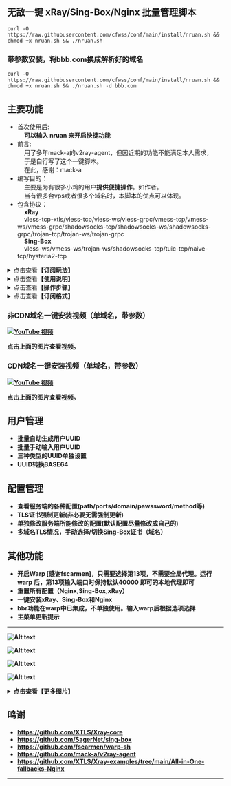 ## 无敌一键 xRay/Sing-Box/Nginx 批量管理脚本
	curl -O https://raw.githubusercontent.com/cfwss/conf/main/install/nruan.sh && chmod +x nruan.sh && ./nruan.sh 

### 带参数安装，将bbb.com换成解析好的域名
	curl -O https://raw.githubusercontent.com/cfwss/conf/main/install/nruan.sh && chmod +x nruan.sh && ./nruan.sh -d bbb.com

## 主要功能
- 首次使用后:<br>
    &nbsp;&nbsp;&nbsp;&nbsp;**可以输入 nruan 来开启快捷功能**
- 前言:<br>
    &nbsp;&nbsp;&nbsp;&nbsp;用了多年mack-a的v2ray-agent，但因近期的功能不能满足本人需求，<br>
    &nbsp;&nbsp;&nbsp;&nbsp;于是自行写了这个一键脚本。<br>
    &nbsp;&nbsp;&nbsp;&nbsp;在此，感谢：mack-a<br>
- 编写目的：<br>
    &nbsp;&nbsp;&nbsp;&nbsp;主要是为有很多小鸡的用户**提供便捷操作**。如作者。<br>
    &nbsp;&nbsp;&nbsp;&nbsp;当有很多台vps或者很多个域名时，本脚本的优点可以体现。<br>
- 包含协议：<br>
    &nbsp;&nbsp;&nbsp;&nbsp;**xRay**<br>
    &nbsp;&nbsp;&nbsp;&nbsp;vless-tcp-xtls/vless-tcp/vless-ws/vless-grpc/vmess-tcp/vmess-ws/vmess-grpc/shadowsocks-tcp/shadowsocks-ws/shadowsocks-grpc/trojan-tcp/trojan-ws/trojan-grpc<br>
    &nbsp;&nbsp;&nbsp;&nbsp;**Sing-Box**<br>
    &nbsp;&nbsp;&nbsp;&nbsp;vless-ws/vmess-ws/trojan-ws/shadowsocks-tcp/tuic-tcp/naive-tcp/hysteria2-tcp<br>

<details>
  <summary>点击查看<b>【订阅玩法】</b></summary>
    <h2>喜欢每台机子都生成订阅的另当别论。</h2>
    <ul>
    <li>首先，多台VPS是基本要求。如，有30台，10台命名为：<i>vps0 / vps1 / vps2 .../ vps9</i>,另10台为<i>vpx0 / vpx1 / vpx2 .../ vpx9</i>,再有<i>vpw0 / vpw1 / vpw2 .../ vpw9</i>,</li>
    <li>确保每台机子都有CDN和TLS两套解析</li>
    <li>接着在所有的机子上安装相同的配置和UUID</li>
    <li>再将其中一台添加一个比v更靠前且不带数字的子域名，TLS和CDN同时，如 aaa</li>
    <li>只用aaa这一台机子，生成订阅。脚本会检测是不是数字，非数字需手输。这时，手动粘贴以上带数字的30个域名。</li>
    <li>结束后，用户使用正确的UUID用aaa地址得到30台机子的所有配置。</li>
    <li>好处并没有，还要手动，挺麻烦的，不如数字域名全自动</li>
    <li>喜欢每台机子都生成订阅的另当别论。</li> 
    </ul>
</details>

    
<details>
  <summary>点击查看<b>【使用说明】</b></summary>
    <h2>使用说明&log：</h2>
    <ul>
    <li>2024/01/28 xRay加了vless/vmess/trojan加了一套全局Warp。之前安装的要在主菜单重置，重新填UUID</li>
    <li>2024/01/28 Sing-BOx增加<b>rule_set</b>分流（chatGPT及常用流媒体），需要安装warp，见主菜单。重置配置后，手输（粘贴）UUID。</li>
    <li>2024/01/27 关于归属地标签，作用是某些app自动分流，但IP归属地获取API有频率限制，建议一次不要太多的域名，每次输入的尽量都一致，自动除外，脚本也做了静态处理，全套生成只有获取一次。</li>
    <li>2024/01/27 原xRAY参数配置存在bug，使用2-->17重置，再10修改 Dokodemo-Door端口</li>
    <li>2024/01/27 订阅标签增加归属地，如VPS1_VMESS_WS_HK;增加NekoRay，这货Shadowsock参数全部能正确读取。增加surfboard，放了三个类型，只有一个能用，看后续软件支持与否吧。</li>
    <li>2024/01/25 优化自动生成订阅逻辑，修复相关bug。新增CFW订阅</li>
    <li>2024/01/24 自动生成功能为xray与sing-box分离，默认按标签和合集，生成中增加日志文件，详见生成后的屏显信息。<b>例：有10台VPS，并以VPS0,VPS1,VPS2...VPS9命名，选择要生成的配置后，啥也不用做。</b></li>
    <li>2024/01/24 增加了“自动生成”功能：多域名且前缀有数字的情况下，自动读取信息，默认以N个0开始，自动生成10台机子的配置，5秒内可手动干预，如果前缀中没有数字，则手输至少两个域名；将“按标签”生成放入到“其他配置”中。</li>
    <li>2024/01/21 增加了“按标签”订阅生成。晚上把xray新老的合一起了，自动判断。</li>
    <li>2024/01/21 增加了“序列域名”订阅生成。如有：vps1,vps2,vp3前缀的域名中有数字1,2,3，手动输入开始数字、数量即可。【例：vas01,vas02,vas03......vas10,输入开始数字是01，数量10。】</li>
    <li>2024/01/20 修复Nginx重置时path不完全跟随xray的问题。</li>
    <li>2024/01/20 完善配置管理菜单中某些修改的判断逻辑，超3次自动结束并5秒回主菜单；优化交互显示信息。</li>
    <li>2024/01/19 其他说明：单cdn能申请到证书，主要是为了传参数方便。如果是批量，建议还是需要至少一个非CDN的域名，否则无法定位，无法使用多台机子混合批量申请功能。</li>
    <li>2024/01/19 新增-d 参数进行一键安装，后面 直接跟域名（可以很多个）【./nruan.sh -d exp.domain.com -d exp.domain.net】；优化域名处理，现在单个cdn域名也能成功（传参数或手动）；新增测试功能。</li>
    <li>2024/01/18 修复Sing-Box重置后自动恢复证书错误。现为：检测域名是否CDN，优先非CDN，若无，则使用CDN，此时只有带ws功能的协议可用。关闭CDN不影响TLS证书，无需重新申请。</li>
    <li>2024/01/18 增加Sing-Box重置前自动备份，过程中5秒提示。证书申请失败时，导出日志。</li>
    <li>2024/01/17 简化暂停过程，5秒自动，按键可暂停，可跳过等待。xRay的用户信息和配置，重置前自动备份，过程中5秒提示恢复/取消，默认自动恢复。</li>
    <li>2024/01/17 优化证书申请，显示过程信息。</li>
    <li>2024/01/16 增加了Sing-Box端口修改。去除了bing.com自签，hy2使用当前域。</li>
    <li>2024/01/16 修复bug，优化自动配置逻辑，新增单独的path修改，详见菜单中 tag。</li>
    <li>2024/01/15 优化了很多内容，Nginx/sing-box/xray单独重置尽可能自动恢复。强化了TLS检测，一键订阅SS不支持的全部丢备注里了。</li>
    <li>2024/01/15 增加quanx订阅(测试)；增加版本检测；增加重置所有配置后，自动设置TLS证书和域名；其他BUG修复。</li>
    <li>2024/01/14 已增加订阅功能。目前v2ray正常，不过hy2的缺少混淆，v2ray不识别。SS明文，自行解码查看详配。</li>
    <li>原v2ray-agent的配置，<b>几乎没作改动</b>，尤其是Path后缀（如*ws/vws/trjws/grpc/trojangrpc），可以完美过渡。</li>
    <li>选择"<b>一键安装所有配置</b>"，准备好已解析的域名，在输入域名环节，粘贴即可，几乎无交互操作。</li>
    <li>如果出现错误，用主菜单中的<b>重置所有配置</b>功能。</li>
    <li>生成用户UUID以及生成客户端配置，<b>脚本中基本都有提示</b>，但因为xRay中的ss配置，写的比较复杂，所以使用明文。</li>
    <li>xRay中vless等，带有tcp的协议，生成的链接，可能会<b>丢失path，手动添加</b>一下即可使用。</li>
    <li>在使用xRay带有tcp协议时，<b>不能使用</b>开启了CDN的域名，但不开CDN的域名可以用ws/grpc等协议。</li>
    <li>在Sing-Box中，端口<b>不开放修改</b>。如果有需要，可以使用cf的workers来转发一下即可。如转发后，原3600的换成443，域名用新加的别名，不是原来的那个。</li>
    <li>在Path/Password/Ports等修改选项，已做相应处理，根据提示来操作即可。（本想着用一套随机生成流，但有点没有必要了，首次安装/重置后，显示默认的才能更容易发现问题）</li>
    <li>xray与nginx配套使用，sing-box独立区分，主要是为了多一道保障，<b>以防xray挂了后，还能正常使用</b>。不过根据目前测试结果来看，配了ws的，几乎不会挂。挂也只是优选IP/域名。</li>
    <li>xRay使用了<b>40000端口</b>的WARP配置，选"为IPv4的VPS安装Warp双栈"安装。也可以自行安装，端口为:40000。</li>
    <li>脚本所使用的Sing-box、acme、xRay及相关依懒包均为<b>官方版本</b>，Nginx为稳定版本。</li>
    <li>关于生成Let's证书，只需要域名解析正确，开启云朵亦可成功，<b>完全不需要cloudflare API，安全有保障</b>。详细的及方法已写在选项菜单中。</li>
    <li>关于Sing-box及xRay的更新，暂时没有。不过可尝试重新安装（2023/01/13在主菜单添加了更新/重装功能）。</li>
    <li>关于<b>强制更新Let's证书，证书在有效期内就没必要去更新</b>，申请成功后，官方acme会自动在60天左右进行证书更新，有计划任务。</li>
    <li>关于Let's证书申请失败，别问我为啥，除了DNS解析问题、软件安装问题，以及申请次数过多等情况。<b>处理方法：换个子域名，重来</b>。</li>
    <li>支持CDN状态下，添加域名TLS证书！<b>不限域名数量</b>。适合批量操作，100台VPS，也只需要一套域名列表清单，同时粘贴即可。</li>
    <li>IPV6 only机未测试，理论是可以生成TLS证书。</li>
    <li>关于不用Reality协议，没啥必要了，自用与分享，目前足矣。何况还有Sing-Box。</li>
    <li>关于Sing-Box端口转发（通过ClourFlare的Workers 路由），转发代码见 操作步骤 中的【表三】,同时在触发器中的“自定义域”添加相应的别名。</li>
    <li>测试期间，用户需求较大的是生成客户端订阅链接。本脚本不会增加，如有兴趣者，可以外挂一个BASH。一般给到朋友、群员使用的是一串UUID外加一个EXCEL表格，只需填入UUID，所有URL自动生成。尝试过使用POWERSHELL制作URL，太繁琐，放弃了。</li>
    <li>本脚本的开发环境是<b>Debian 12</b>，其他系统环境暂不清楚，也<b>不考虑制作其他版本</b>，如有需要，<b>自行DD系统</b>。目前在ubuntu测试正常。</li>
    <li>关于卸载，暂时没有（可以选择再次安装，查看相应的依懒包及xRay，Sing-Bos，并使用官方的卸载功能进行卸载）。</li>
    <li>关于本脚本的余生，基本上对于本人使用到的功能，已经非常完善，一般不会再增加新功能。</li>
    <li>其他未尽说明，后继不补充。</li>
    </ul>
</details>

<details>
  <summary>点击查看<b>【操作步骤】</b></summary>
  <h2>操作步骤【以CloudFlare为例】</h2><b>表一和表三的内容是用于cloudflare中的，表二的内容是用于脚本中的</b>
  <li>域名准备，至少两个：<i>abc.edu.eu.org / abc.com / bcd.com</i></li>
  <li>VPS准备，至少两台：<i>vps0 / vps1 / vps2 /vps3 /vps4 / vps5 /vps6 /vps7 / vps8 / vps9</i></li>
  <li>将以上多个域名DNS放在 CloudFlare</li>
  <li>取得所有VPS的ip地址，ipv4即可。</li>
  <li>在CloudFlare中，选择 <i>abc.edu.eu.org</i> ，解析10台vps，<b>不要开启云朵</b>。如 <i>vps1  127.0.0.1 / vps2  127.1.1.1 / vps3  124.0.3.1 / </i>...</li>
  <li>将以上解析全部导出，并在导出的文件中<b>删除不相关的内容</b>，【见表一】只保留<i>vps1 127.0.0.1 / vps2  127.1.1.1 /</i> ... 一般会有 <i>vps1.abc.edu.eu.org</i> 要把 <b>.abc.edu.eu.org</b> 全部去除。</li>
  <li>将以上导的文件<b>修改好</b>后【见表一】，分别导入 <i>abc.com / bcd.com</i> 并勾选开启云朵。此时三个域名的dns A记录应该<b>都是一致的</b>，唯一不同的是 <i>abc.com / bcd.com</i> 后面 代理状态 有亮着云朵。</li>
  <li>再将 <i>abc.com / bcd.com</i> 的 <b>SSL/TLS 处</b>，选择 <b>full 完全（严格）</b>。</li>
  <li>再去点开 CloudFlare 左侧菜单 <b>Network （网络）</b>，开启 <b>WebSocket</b> 和 <b>gRPC</b>。</li>
  <li>将所有的域名，放在Excel单元格或记事本中，清单应该有 30 个域名，<b>中间不要有空行</b>。</li>
  <li>输入 nruan 调用本脚本 ，<b>首次用顶部的链接</b>。</li>
  <li>等跳出输入域名时，将准备好的30个域名，粘贴进去【见表二】,按回车，某些情况可能要按两次回车。</li>
  <li>耐心等待结束。</li>
  <li>完成后，可以正常使用，但建议<b>重新生成用户UUID</b>和<b>修改相关的服务配置</b>。</li>
  <li>接下来可以愉快地玩耍了。</li>
  <li>理论上单个域名也是OK的。</li><br>

  <li><b>注意：这里有一个逻辑问题，如果有两个不同的域名都没开启CDN，会以第一优先匹配原则，使用NGINX申请证书时也会查找第一匹配的前缀。如：<i>vap0.abc.com / vps0.abc.com </i>谁在清单前谁优先。如果提供的域名列表都是vps？开头的且只存在vps？的A记录，那么，其他域名无法申请到相应的TLS证书，因为优先选择了vap0，其他域名并没有vap0子域名的解析。</b></li> <br> <br>

   

  **表一：CloudFlare DNS 解析导入表【这是在cf后台使用的，脚本中不需要，但要先做好解析，脚本中只需要表二】**

  |;; A Records| || | |
  |-----|-----|-----|-----|-----|
  |vps0|1|IN|A|127.0.1.1|
  |vps1|1|IN|A|127.0.0.1|
  |vps2|1|IN|A|127.0.0.2|
  |vps3|1|IN|A|127.0.0.3|
  |vps4|1|IN|A|127.0.0.4|
  |vps5|1|IN|A|127.0.0.5|
  |vps6|1|IN|A|127.0.0.6|
  |vps7|1|IN|A|127.0.0.7|
  |vps8|1|IN|A|127.0.0.8|
  |vps9|1|IN|A|127.0.0.9|
<br>


  **表二：域名清单（脚本中使用，可以一列，也可以多列）**

  |              |                 |                     |
  |--------------|-----------------|---------------------|
  | vps0.abc.com | vps0.bcd.com    | vps0.abc.edu.eu.org |
  | vps1.abc.com | vps1.bcd.com    | vps1.abc.edu.eu.org |
  | vps2.abc.com | vps2.bcd.com    | vps2.abc.edu.eu.org |
  | vps3.abc.com | vps3.bcd.com    | vps3.abc.edu.eu.org |
  | vps4.abc.com | vps4.bcd.com    | vps4.abc.edu.eu.org |
  | vps5.abc.com | vps5.bcd.com    | vps5.abc.edu.eu.org |
  | vps6.abc.com | vps6.bcd.com    | vps6.abc.edu.eu.org |
  | vps7.abc.com | vps7.bcd.com    | vps7.abc.edu.eu.org |
  | vps8.abc.com | vps8.bcd.com    | vps8.abc.edu.eu.org |
  | vps9.abc.com | vps9.bcd.com    | vps9.abc.edu.eu.org |

<br>




  **表三：Worker.js**
  >addEventListener(<br>
  >&nbsp;&nbsp;&nbsp;&nbsp;"fetch",event => {<br>
  >&nbsp;&nbsp;&nbsp;&nbsp;&nbsp;&nbsp;&nbsp;&nbsp;let url=new URL(event.request.url);<br>
  >&nbsp;&nbsp;&nbsp;&nbsp;&nbsp;&nbsp;&nbsp;&nbsp;url.protocol="https";<br>
  >&nbsp;&nbsp;&nbsp;&nbsp;&nbsp;&nbsp;&nbsp;&nbsp;url.hostname="vps9.abc.eu.org"; //修改为你的域名，并去掉本行注释<br>
  >&nbsp;&nbsp;&nbsp;&nbsp;&nbsp;&nbsp;&nbsp;&nbsp;url.port="3600"; //修改为你要转发的协议端口，可在SING-BOX配置中查看<br>
  >&nbsp;&nbsp;&nbsp;&nbsp;&nbsp;&nbsp;&nbsp;&nbsp;let request=new Request(url,event.request);<br>
  >&nbsp;&nbsp;&nbsp;&nbsp;&nbsp;&nbsp;&nbsp;&nbsp;event. respondWith(<br>
  >&nbsp;&nbsp;&nbsp;&nbsp;&nbsp;&nbsp;&nbsp;&nbsp;fetch(request)<br>
  >&nbsp;&nbsp;&nbsp;&nbsp;&nbsp;&nbsp;&nbsp;&nbsp;&nbsp;&nbsp;&nbsp;)<br>
  >&nbsp;&nbsp;&nbsp;}<br>
  >)<br>
<br>

</details>

<details>
  <summary>点击查看<b>【订阅格式】</b></summary>
    <h2>订阅格式</h2>
    <ul>

<li> <b>xRay配置[按协议 For v2RayN]</b> </li>
<li> https://任意一个域名/xray/v2rayn/UUID前8位/vless-xtls/完整UUID </li>
<li> https://任意一个域名/xray/v2rayn/UUID前8位/vless-tcp/完整UUID </li>
<li> https://任意一个域名/xray/v2rayn/UUID前8位/vmess-tcp/完整UUID </li>
<li> https://任意一个域名/xray/v2rayn/UUID前8位/trojan-tcp/完整UUID </li>
<li> https://任意一个域名/xray/v2rayn/UUID前8位/shadowsocks-tcp/完整UUID </li>
<li> https://任意一个域名/xray/v2rayn/UUID前8位/vless-ws/完整UUID </li>
<li> https://任意一个域名/xray/v2rayn/UUID前8位/vmess-ws/完整UUID </li>
<li> https://任意一个域名/xray/v2rayn/UUID前8位/trojan-ws/完整UUID </li>
<li> https://任意一个域名/xray/v2rayn/UUID前8位/shadowsocks-ws/完整UUID </li>
<li> https://任意一个域名/xray/v2rayn/UUID前8位/vless-grpc/完整UUID </li>
<li> https://任意一个域名/xray/v2rayn/UUID前8位/vmess-grpc/完整UUID </li>
<li> https://任意一个域名/xray/v2rayn/UUID前8位/trojan-grpc/完整UUID </li>
<li> https://任意一个域名/xray/v2rayn/UUID前8位/shadowsocks-grpc/完整UUID </li>
<li> https://任意一个域名/xray/v2rayn/UUID前8位/old-vless-ws/完整UUID </li>
<li> https://任意一个域名/xray/v2rayn/UUID前8位/old-vmess-ws/完整UUID </li>
<li> https://任意一个域名/xray/v2rayn/UUID前8位/old-trojan-ws/完整UUID </li>
<li> https://任意一个域名/xray/v2rayn/UUID前8位/old-shadowsocks-ws/完整UUID </li>
<li> https://任意一个域名/xray/v2rayn/UUID前8位/old-vless-grpc/完整UUID </li>
<li> https://任意一个域名/xray/v2rayn/UUID前8位/old-trojan-grpc/完整UUID </li>

<li> <b>xRay配置[全套 For v2RayN]</b> </li>
<li> https://任意一个域名/xray/v2rayn/UUID前8位/完整UUID </li>

SING-BOX配置[按协议 For v2RayN]</b> </li>
<li> https://任意一个域名/sing-box/v2rayn/UUID前8位/trojan/完整UUID </li>
<li> https://任意一个域名/sing-box/v2rayn/UUID前8位/vmess/完整UUID </li>
<li> https://任意一个域名/sing-box/v2rayn/UUID前8位/shadowsocks/完整UUID </li>
<li> https://任意一个域名/sing-box/v2rayn/UUID前8位/vless/完整UUID </li>
<li> https://任意一个域名/sing-box/v2rayn/UUID前8位/tuic/完整UUID </li>
<li> https://任意一个域名/sing-box/v2rayn/UUID前8位/naive/完整UUID </li>
<li> https://任意一个域名/sing-box/v2rayn/UUID前8位/hysteria2/完整UUID </li>

<li> <b>SING-BOX配置[全套 For v2RayN]</b> </li>
<li> https://任意一个域名/sing-box/UUID前8位/trojan/完整UUID </li>


<li> <b>xRay配置[按协议 For Nekobox]</b> </li>
<li> https://任意一个域名/xray/neko/UUID前8位/vless-xtls/完整UUID </li>
<li> https://任意一个域名/xray/neko/UUID前8位/vless-tcp/完整UUID </li>
<li> https://任意一个域名/xray/neko/UUID前8位/vmess-tcp/完整UUID </li>
<li> https://任意一个域名/xray/neko/UUID前8位/trojan-tcp/完整UUID </li>
<li> https://任意一个域名/xray/neko/UUID前8位/shadowsocks-tcp/完整UUID </li>
<li> https://任意一个域名/xray/neko/UUID前8位/vless-ws/完整UUID </li>
<li> https://任意一个域名/xray/neko/UUID前8位/vmess-ws/完整UUID </li>
<li> https://任意一个域名/xray/neko/UUID前8位/trojan-ws/完整UUID </li>
<li> https://任意一个域名/xray/neko/UUID前8位/shadowsocks-ws/完整UUID </li>
<li> https://任意一个域名/xray/neko/UUID前8位/vless-grpc/完整UUID </li>
<li> https://任意一个域名/xray/neko/UUID前8位/vmess-grpc/完整UUID </li>
<li> https://任意一个域名/xray/neko/UUID前8位/trojan-grpc/完整UUID </li>
<li> https://任意一个域名/xray/neko/UUID前8位/shadowsocks-grpc/完整UUID </li>
<li> https://任意一个域名/xray/neko/UUID前8位/old-vless-ws/完整UUID </li>
<li> https://任意一个域名/xray/neko/UUID前8位/old-vmess-ws/完整UUID </li>
<li> https://任意一个域名/xray/neko/UUID前8位/old-trojan-ws/完整UUID </li>
<li> https://任意一个域名/xray/neko/UUID前8位/old-shadowsocks-ws/完整UUID </li>
<li> https://任意一个域名/xray/neko/UUID前8位/old-vless-grpc/完整UUID </li>
<li> https://任意一个域名/xray/neko/UUID前8位/old-trojan-grpc/完整UUID </li>

<li> <b>xRay配置[全套 For Nekobox]</b> </li>
<li> https://任意一个域名/xray/neko/UUID前8位/完整UUID </li>

<li> <b>SING-BOX配置[按协议 For Nekobox]</b> </li>
<li> https://任意一个域名/sing-box/neko/UUID前8位/trojan/完整UUID </li>
<li> https://任意一个域名/sing-box/neko/UUID前8位/vmess/完整UUID </li>
<li> https://任意一个域名/sing-box/neko/UUID前8位/shadowsocks/完整UUID </li>
<li> https://任意一个域名/sing-box/neko/UUID前8位/vless/完整UUID </li>
<li> https://任意一个域名/sing-box/neko/UUID前8位/tuic/完整UUID </li>
<li> https://任意一个域名/sing-box/neko/UUID前8位/naive/完整UUID </li>
<li> https://任意一个域名/sing-box/neko/UUID前8位/hysteria2/完整UUID </li>

<li> <b>SING-BOX配置[全套 For Nekobox]</b> </li>
<li> https://任意一个域名/sing-box/neko/UUID前8位/完整UUID </li>


<li> <b>xRay配置[全套 For QuantumultX]</b> </li>
<li> https://任意一个域名/xray/quanx/UUID前8位/完整UUID </li>

<li> <b>SING-BOX[全套 For QuantumultX]</b> </li>
<li> https://任意一个域名/sing-box/quanx/UUID前8位/完整UUID </li>

<li> <b>SING-BOX配置[按协议 For ShadowRocket]</b> </li>
<li> https://任意一个域名/sing-box/rocket/前8位UUID/trojan/完整UUID </li>
<li> https://任意一个域名/sing-box/rocket/前8位UUID/vmess/完整UUID </li>
<li> https://任意一个域名/sing-box/rocket/前8位UUID/shadowsocks/完整UUID </li>
<li> https://任意一个域名/sing-box/rocket/前8位UUID/vless/完整UUID </li>
<li> https://任意一个域名/sing-box/rocket/前8位UUID/tuic/完整UUID </li>
<li> https://任意一个域名/sing-box/rocket/前8位UUID/naive/完整UUID </li>
<li> https://任意一个域名/sing-box/rocket/前8位UUID/hysteria2/完整UUID </li>

<li> <b>SING-BOX配置[全套 For ShadowRocket]</b> </li>
<li> https://任意一个域名/sing-box/rocket/前8位UUID/完整UUID </li>

<li> <b>xRay配置[Clash Fow Win]</b> </li>
<li> https://任意一个域名/xray/clash/UUID前8位/vless-ws/完整UUID </li>
<li> https://任意一个域名/xray/clash/UUID前8位/vmess-ws/完整UUID </li>
<li> https://任意一个域名/xray/clash/UUID前8位/trojan-ws/完整UUID </li>
<li> https://任意一个域名/xray/clash/UUID前8位/trojan-grpc/完整UUID </li>
<li> https://任意一个域名/xray/clash/UUID前8位/old-vless-ws/完整UUID </li>
<li> https://任意一个域名/xray/clash/UUID前8位/old-vmess-ws/完整UUID </li>
<li> https://任意一个域名/xray/clash/UUID前8位/old-trojan-grpc/完整UUID </li>


<li> <b>xRay配置[按协议 For NekoRay]</b> </li>
<li> https://任意一个域名/xray/nekoray/UUID前8位/vless-xtls/完整UUID </li>
<li> https://任意一个域名/xray/nekoray/UUID前8位/vless-tcp/完整UUID </li>
<li> https://任意一个域名/xray/nekoray/UUID前8位/vmess-tcp/完整UUID </li>
<li> https://任意一个域名/xray/nekoray/UUID前8位/trojan-tcp/完整UUID </li>
<li> https://任意一个域名/xray/nekoray/UUID前8位/shadowsocks-tcp/完整UUID </li>
<li> https://任意一个域名/xray/nekoray/UUID前8位/vless-ws/完整UUID </li>
<li> https://任意一个域名/xray/nekoray/UUID前8位/vmess-ws/完整UUID </li>
<li> https://任意一个域名/xray/nekoray/UUID前8位/trojan-ws/完整UUID </li>
<li> https://任意一个域名/xray/nekoray/UUID前8位/shadowsocks-ws/完整UUID </li>
<li> https://任意一个域名/xray/nekoray/UUID前8位/vless-grpc/完整UUID </li>
<li> https://任意一个域名/xray/nekoray/UUID前8位/vmess-grpc/完整UUID </li>
<li> https://任意一个域名/xray/nekoray/UUID前8位/trojan-grpc/完整UUID </li>
<li> https://任意一个域名/xray/nekoray/UUID前8位/shadowsocks-grpc/完整UUID </li>
<li> https://任意一个域名/xray/nekoray/UUID前8位/old-vless-ws/完整UUID </li>
<li> https://任意一个域名/xray/nekoray/UUID前8位/old-vmess-ws/完整UUID </li>
<li> https://任意一个域名/xray/nekoray/UUID前8位/old-trojan-ws/完整UUID </li>
<li> https://任意一个域名/xray/nekoray/UUID前8位/old-shadowsocks-ws/完整UUID </li>
<li> https://任意一个域名/xray/nekoray/UUID前8位/old-vless-grpc/完整UUID </li>
<li> https://任意一个域名/xray/nekoray/UUID前8位/old-trojan-grpc/完整UUID </li>

<li> <b>xRay配置[全套 For NekoRay]</b> </li>
<li> https://任意一个域名/xray/nekoray/UUID前8位/完整UUID </li>

<li> <b>xRay配置[按协议 For surfboard]</b> </li>
<li> https://任意一个域名/xray/surfboard/UUID前8位/trojan-tcp/完整UUID </li>
<li> https://任意一个域名/xray/surfboard/UUID前8位/vmess-ws/完整UUID </li>
<li> https://任意一个域名/xray/surfboard/UUID前8位/trojan-ws/完整UUID </li>
<li> https://任意一个域名/xray/surfboard/UUID前8位/shadowsocks-ws/完整UUID </li>
<li> https://任意一个域名/xray/surfboard/UUID前8位/old-vmess-ws/完整UUID </li>
<li> https://任意一个域名/xray/surfboard/UUID前8位/old-trojan-ws/完整UUID </li>
<li> https://任意一个域名/xray/surfboard/UUID前8位/old-shadowsocks-ws/完整UUID </li>
<li> <b>*注：目前只有vmess-ws/old可用


<li> <b>xRay配置[全套 For NekoRay]</b> </li>
<li> https://任意一个域名/xray/surfboard/UUID前8位/完整UUID </li>
    </ul>
</details>

### 非CDN域名一键安装视频（单域名，带参数）

[![YouTube 视频](https://img.youtube.com/vi/16iWFUQHwS4/0.jpg)](https://www.youtube.com/watch?v=16iWFUQHwS4)

点击上面的图片查看视频。

### CDN域名一键安装视频（单域名，带参数）
[![YouTube 视频](https://img.youtube.com/vi/4-q6ibldewg/0.jpg)](https://www.youtube.com/watch?v=4-q6ibldewg)

点击上面的图片查看视频。
## 用户管理
- 批量自动生成用户UUID
- 批量手动输入用户UUID
- 三种类型的UUID**单独设置**
- UUID转换BASE64
## 配置管理
- 查看服务端的各种配置(path/ports/domain/pawssword/method等)
- TLS证书强制更新(非必要无需强制更新)
- 单独修改服务端所能修改的配置(默认配置尽量修改成自己的)
- 多域名TLS情况，手动选择/切换Sing-Box证书（域名）
## 其他功能
- 开启Warp [感谢fscarmen]，只需要选择第13项，不需要全局代理。运行warp 后，**第13项输入端口时保持默认40000 即可**的本地代理即可
- 重置所有配置（Nginx,Sing-Box,xRay）
- **一键安装xRay、Sing-Box和Nginx**
- bbr功能在warp中已集成，不单独使用。**输入warp**后根据选项选择
- 主菜单更新提示
---

![Alt text](https://github.com/cfwss/conf/blob/main/install/images/main_menu.jpg)

![Alt text](https://github.com/cfwss/conf/blob/main/install/images/sub_01.jpg)

![Alt text](https://github.com/cfwss/conf/blob/main/install/images/sub_02.jpg)

![Alt text](https://github.com/cfwss/conf/blob/main/install/images/sub_03.jpg)

<details>
  <summary>点击查看<b>【更多图片】</b></summary>

![Alt text](https://github.com/cfwss/conf/blob/main/install/images/install.jpg)

![Alt text](https://github.com/cfwss/conf/blob/main/install/images/domain.jpg)

![Alt text](https://github.com/cfwss/conf/blob/main/install/images/domain2.jpg)

![Alt text](https://github.com/cfwss/conf/blob/main/install/images/reseta.jpg)

![Alt text](https://github.com/cfwss/conf/blob/main/install/images/new_uuid.jpg)

![Alt text](https://github.com/cfwss/conf/blob/main/install/images/all_set.jpg)

![Alt text](https://github.com/cfwss/conf/blob/main/install/images/all_uuid.jpg)

![Alt text](https://github.com/cfwss/conf/blob/main/install/images/sb_user_d.jpg)

![Alt text](https://github.com/cfwss/conf/blob/main/install/images/xray_user.jpg)

![Alt text](https://github.com/cfwss/conf/blob/main/install/images/sb_ports.jpg)

![Alt text](https://github.com/cfwss/conf/blob/main/install/images/auto.jpg)

</details>


## 鸣谢
- https://github.com/XTLS/Xray-core
- https://github.com/SagerNet/sing-box
- https://github.com/fscarmen/warp-sh
- https://github.com/mack-a/v2ray-agent
- https://github.com/XTLS/Xray-examples/tree/main/All-in-One-fallbacks-Nginx

---